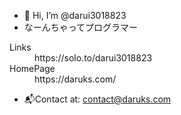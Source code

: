 - 👋 Hi, I’m @darui3018823
- なーんちゃってプログラマー
<dl>
  <dt>Links</dt>
  <dd>https://solo.to/darui3018823</dd></dd>
  <dt>HomePage</dt>
  <dd>https://daruks.com/</dd>
</dl>

- 📬Contact at: [contact@daruks.com](mailto:contact@daruks.com)<br><br>
